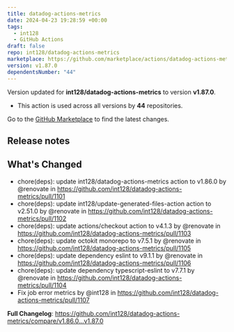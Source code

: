 ```yaml
---
title: datadog-actions-metrics
date: 2024-04-23 19:28:59 +00:00
tags:
  - int128
  - GitHub Actions
draft: false
repo: int128/datadog-actions-metrics
marketplace: https://github.com/marketplace/actions/datadog-actions-metrics
version: v1.87.0
dependentsNumber: "44"
---
```



Version updated for **int128/datadog-actions-metrics** to version **v1.87.0**.
- This action is used across all versions by **44** repositories.

Go to the [GitHub Marketplace](https://github.com/marketplace/actions/datadog-actions-metrics) to find the latest changes.

## Release notes

## What's Changed
* chore(deps): update int128/datadog-actions-metrics action to v1.86.0 by @renovate in https://github.com/int128/datadog-actions-metrics/pull/1101
* chore(deps): update int128/update-generated-files-action action to v2.51.0 by @renovate in https://github.com/int128/datadog-actions-metrics/pull/1102
* chore(deps): update actions/checkout action to v4.1.3 by @renovate in https://github.com/int128/datadog-actions-metrics/pull/1103
* chore(deps): update octokit monorepo to v7.5.1 by @renovate in https://github.com/int128/datadog-actions-metrics/pull/1105
* chore(deps): update dependency eslint to v9.1.1 by @renovate in https://github.com/int128/datadog-actions-metrics/pull/1106
* chore(deps): update dependency typescript-eslint to v7.7.1 by @renovate in https://github.com/int128/datadog-actions-metrics/pull/1104
* Fix job error metrics by @int128 in https://github.com/int128/datadog-actions-metrics/pull/1107


**Full Changelog**: https://github.com/int128/datadog-actions-metrics/compare/v1.86.0...v1.87.0
